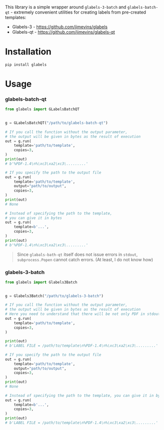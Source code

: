 This library is a simple wrapper around `glabels-3-batch` and `glabels-batch-qt` - extremely convenient utilities for creating labels from pre-created templates:

- Glabels-3 - https://github.com/jimevins/glabels
- Glabels-qt - https://github.com/jimevins/glabels-qt
# Installation  
  
```shell
pip install glabels
```  
  
# Usage  
### glabels-batch-qt  
  
```python  
from glabels import GLabelsBatchQT  
  
  
g = GLabelsBatchQT("/path/to/glabels-batch-qt")  
  
# If you call the function without the output parameter,  
# the output will be given in bytes as the result of execution  
out = g.run(
	template='path/to/template',
	copies=3,
)
print(out)
# b'%PDF-1.4\n%\xc3\xa2\xc3\.........'

# If you specify the path to the output file
out = g.run(
	template='path/to/template',  
	output="path/to/output",  
	copies=3,  
)  
print(out)  
# None  
  
# Instead of specifying the path to the template, 
# you can give it in bytes  
out = g.run(  
	template=b'...',  
	copies=3,  
)  
print(out)  
# b'%PDF-1.4\n%\xc3\xa2\xc3\.........'  
```

> Since `glabals-bath-qt` itself does not issue errors in `stdout`, `subprocess.Popen` cannot catch errors. (At least, I do not know how)
### glabels-3-batch

```python
from glabels import Glabels3Batch  
  
  
g = Glabels3Batch("/path/to/glabels-3-batch")  
  
# If you call the function without the output parameter,  
# the output will be given in bytes as the result of execution  
# Here you need to understand that there will be not only PDF in stdout  
out = g.run(  
	template='path/to/template',  
	copies=3,  
)  
  
print(out)  
# b'LABEL FILE = /path/to/template\n%PDF-1.4\n%\xc3\xa2\xc3\.........'  
  
# If you specify the path to the output file  
out = g.run(  
	template='path/to/template',  
	output="path/to/output",  
	copies=3,  
)  
print(out)  
# None  
  
# Instead of specifying the path to the template, you can give it in bytes  
out = g.run(  
	template=b'...',  
	copies=3,  
)  
print(out)  
# b'LABEL FILE = /path/to/template\n%PDF-1.4\n%\xc3\xa2\xc3\.........'
```